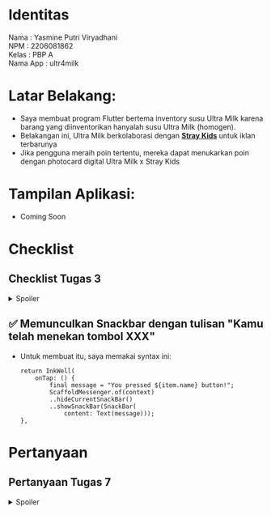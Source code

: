 # Identitas
Nama                : Yasmine Putri Viryadhani<br>
NPM                 : 2206081862<br>
Kelas               : PBP A<br>
Nama App            : ultr4milk<br>

# Latar Belakang:
- Saya membuat program Flutter bertema inventory susu Ultra Milk karena barang yang diinventorikan hanyalah susu Ultra Milk (homogen).
- Belakangan ini, Ultra Milk berkolaborasi dengan [**Stray Kids**](https://en.wikipedia.org/wiki/Stray_Kids) untuk iklan terbarunya
- Jika pengguna meraih poin tertentu, mereka dapat menukarkan poin dengan photocard digital Ultra Milk x Stray Kids

# Tampilan Aplikasi:
- Coming Soon

# Checklist
## Checklist Tugas 3
<details>
<summary>Spoiler</summary>

## ✅ Membuat sebuah program Flutter baru dengan tema inventory seperti tugas-tugas sebelumnya.
- Setelah setup dan instalasi Flutter, kita membuat program Flutter dengan cara:
    ```
    flutter create ultr4milk
    cd ultr4milk
    ```
- Untuk menjalankan app, kita jalankan <code>flutter run</code> di Terminal

## ✅ Membuat tiga tombol sederhana dengan ikon dan teks untuk Lihat Item, Tambah Item, dan Logout
- Saya membuat empat tombol, yaitu Purchase, Add Item (Tambah Item), Logout, dan Inventory (Lihat Item)
- Kode lengkap bisa dilihat di [sini](https://github.com/sdikyarts/ultr4milk/blob/main/ultr4milk/lib/home.dart) di atas
</details>

## ✅ Memunculkan Snackbar dengan tulisan "Kamu telah menekan tombol XXX"
- Untuk membuat itu, saya memakai syntax ini:
    ```
    return InkWell(
        onTap: () {
            final message = "You pressed ${item.name} button!";
            ScaffoldMessenger.of(context)
            ..hideCurrentSnackBar()
            ..showSnackBar(SnackBar(
                content: Text(message)));
    },
    ```
</details>

# Pertanyaan
## Pertanyaan Tugas 7
<details>
<summary>Spoiler</summary>

### 1. Apa perbedaan utama antara stateless dan stateful widget dalam konteks pengembangan aplikasi Flutter?
<details>
<summary>Show Answer</summary>

Dalam pengembangan aplikasi Flutter, perbedaan utama antara stateless dan stateful widget terletak pada kemampuan untuk mempertahankan dan mengubah data atau keadaan (state). Stateless widget adalah komponen tampilan yang tidak memiliki keadaan internal dan bersifat statis, artinya tampilan yang dibuat oleh widget ini tidak dapat berubah sepanjang siklus hidupnya. Sementara itu, stateful widget memiliki kemampuan untuk menyimpan dan memperbarui keadaan internal, sehingga tampilan yang dibuatnya dapat berubah sesuai dengan perubahan data atau interaksi pengguna. Sebagai contoh, tombol dengan teks yang dapat berubah berdasarkan tindakan pengguna akan menggunakan stateful widget, sementara ikon tetap atau teks statis akan menggunakan stateless widget.
</details>

### 2. Sebutkan seluruh widget yang kamu gunakan untuk menyelesaikan tugas ini dan jelaskan fungsinya masing-masing.
<details>

- Scaffold: Widget ini berfungsi untuk membuat tampilan dasar yang biasanya digunakan untuk membuat tampilan aplikasi yang berisi beberapa komponen seperti appbar, body, dan floating action button.
- Container: Widget ini berfungsi untuk membuat tampilan kotak yang dapat diatur ukurannya, seperti margin, padding, dan sebagainya.
- Column: Widget ini berfungsi untuk membuat tampilan kolom yang dapat diatur ukurannya, seperti margin, padding, dan sebagainya.
- Row: Widget ini berfungsi untuk membuat tampilan baris yang dapat diatur ukurannya, seperti margin, padding, dan sebagainya.
- Text: Widget ini berfungsi untuk membuat tampilan teks yang dapat diatur ukurannya, seperti margin, padding, dan sebagainya.
- InkWell: Widget ini berfungsi untuk membuat tampilan yang dapat diinteraksi dengan pengguna, seperti menekan tombol.
- Padding: Widget ini berfungsi untuk membuat tampilan yang dapat diatur ukurannya, seperti margin, padding, dan sebagainya.
- Image: Widget ini berfungsi untuk membuat tampilan gambar yang dapat diatur ukurannya, seperti margin, padding, dan sebagainya.
- Icon: Widget ini berfungsi untuk membuat tampilan ikon yang dapat diatur ukurannya, seperti margin, padding, dan sebagainya.
- SizedBox: Widget ini berfungsi untuk membuat tampilan kotak yang dapat diatur ukurannya, seperti margin, padding, dan sebagainya.
<summary>Show Answer</summary>
</details>

### 5. Jelaskan bagaimana cara kamu mengimplementasikan checklist di atas secara step-by-step (bukan hanya sekadar mengikuti tutorial).
Baca bagian Checklist Tugas 7 di atas
</details>